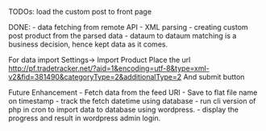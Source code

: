 TODOs:
    load the custom post to front page

DONE:
    - data fetching from remote API
    - XML parsing
    - creating custom post product from the parsed data
    - dataum to dataum matching is a business decision, hence kept data as it comes.

For data import
    Settings-> Import Product
    Place the url http://pf.tradetracker.net/?aid=1&encoding=utf-8&type=xml-v2&fid=381490&categoryType=2&additionalType=2
    And submit button


Future Enhancement
    - Fetch data from the feed URI
    - Save to flat file name on timestamp
    - track the fetch datetime using database
    - run cli version of php in cron to import data to database using wordpress.
    - display the progress and result in wordpress admin login.
